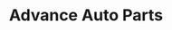 ---
title: "Advance Auto Parts"
url: /richmond/advance-auto-parts-forest-hill-avenue/
shop: car parts
---